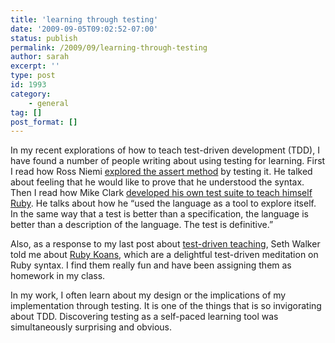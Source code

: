 ```yaml
---
title: 'learning through testing'
date: '2009-09-05T09:02:52-07:00'
status: publish
permalink: /2009/09/learning-through-testing
author: sarah
excerpt: ''
type: post
id: 1993
category:
    - general
tag: []
post_format: []
---
```

In my recent explorations of how to teach test-driven development (TDD), I have found a number of people writing about using testing for learning. First I read how Ross Niemi [explored the assert method](http://rossniemi.wordpress.com/2007/01/13/learning-ruby-tdd-style-part-1/) by testing it. He talked about feeling that he would like to prove that he understood the syntax. Then I read how Mike Clark [developed his own test suite to teach himself Ruby](http://clarkware.com/cgi/blosxom/2005/03/18). He talks about how he “used the language as a tool to explore itself. In the same way that a test is better than a specification, the language is better than a description of the language. The test is definitive.”

Also, as a response to my last post about [test-driven teaching](https://www.ultrasaurus.com/sarahblog/2009/08/test-driven-teaching/), Seth Walker told me about [Ruby Koans](http://github.com/edgecase/ruby_koans/tree/master), which are a delightful test-driven meditation on Ruby syntax. I find them really fun and have been assigning them as homework in my class.

In my work, I often learn about my design or the implications of my implementation through testing. It is one of the things that is so invigorating about TDD. Discovering testing as a self-paced learning tool was simultaneously surprising and obvious.